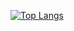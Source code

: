 [![Top Langs](https://github-readme-stats.vercel.app/api/top-langs/?username=yuta-ron)](https://github.com/anuraghazra/github-readme-stats)
